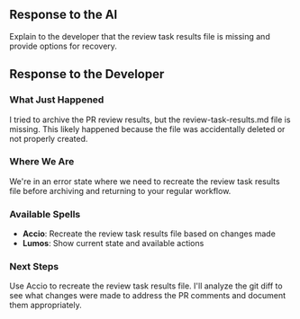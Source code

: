 ## Response to the AI

Explain to the developer that the review task results file is missing and provide options for recovery.

## Response to the Developer

### What Just Happened
I tried to archive the PR review results, but the review-task-results.md file is missing. This likely happened because the file was accidentally deleted or not properly created.

### Where We Are
We're in an error state where we need to recreate the review task results file before archiving and returning to your regular workflow.

### Available Spells
- **Accio**: Recreate the review task results file based on changes made
- **Lumos**: Show current state and available actions

### Next Steps
Use Accio to recreate the review task results file. I'll analyze the git diff to see what changes were made to address the PR comments and document them appropriately.